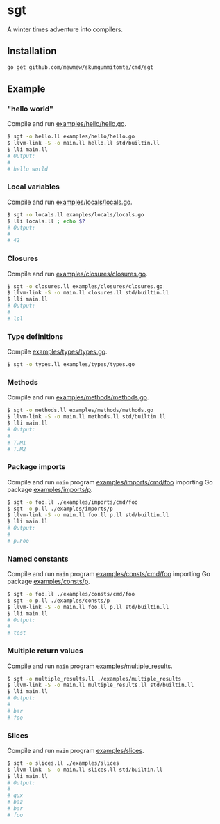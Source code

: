 # sgt

A winter times adventure into compilers.

## Installation

```bash
go get github.com/mewmew/skumgummitomte/cmd/sgt
```

## Example

### "hello world"

Compile and run [examples/hello/hello.go](examples/hello/hello.go).
```bash
$ sgt -o hello.ll examples/hello/hello.go
$ llvm-link -S -o main.ll hello.ll std/builtin.ll
$ lli main.ll
# Output:
#
# hello world
```

### Local variables

Compile and run [examples/locals/locals.go](examples/locals/locals.go).
```bash
$ sgt -o locals.ll examples/locals/locals.go
$ lli locals.ll ; echo $?
# Output:
#
# 42
```

### Closures

Compile and run [examples/closures/closures.go](examples/closures/closures.go).
```bash
$ sgt -o closures.ll examples/closures/closures.go
$ llvm-link -S -o main.ll closures.ll std/builtin.ll
$ lli main.ll
# Output:
#
# lol
```

### Type definitions

Compile [examples/types/types.go](examples/types/types.go).
```bash
$ sgt -o types.ll examples/types/types.go
```

### Methods

Compile and run [examples/methods/methods.go](examples/methods/methods.go).
```bash
$ sgt -o methods.ll examples/methods/methods.go
$ llvm-link -S -o main.ll methods.ll std/builtin.ll
$ lli main.ll
# Output:
#
# T.M1
# T.M2
```

### Package imports

Compile and run `main` program [examples/imports/cmd/foo](examples/imports/cmd/foo/main.go) importing Go package [examples/imports/p](examples/imports/p/p.go).
```bash
$ sgt -o foo.ll ./examples/imports/cmd/foo
$ sgt -o p.ll ./examples/imports/p
$ llvm-link -S -o main.ll foo.ll p.ll std/builtin.ll
$ lli main.ll
# Output:
#
# p.Foo
```

### Named constants

Compile and run `main` program [examples/consts/cmd/foo](examples/consts/cmd/foo/main.go) importing Go package [examples/consts/p](examples/consts/p/p.go).
```bash
$ sgt -o foo.ll ./examples/consts/cmd/foo
$ sgt -o p.ll ./examples/consts/p
$ llvm-link -S -o main.ll foo.ll p.ll std/builtin.ll
$ lli main.ll
# Output:
#
# test
```

### Multiple return values

Compile and run `main` program [examples/multiple_results](examples/multiple_results/main.go).
```bash
$ sgt -o multiple_results.ll ./examples/multiple_results
$ llvm-link -S -o main.ll multiple_results.ll std/builtin.ll
$ lli main.ll
# Output:
#
# bar
# foo
```

### Slices

Compile and run `main` program [examples/slices](examples/slices/main.go).
```bash
$ sgt -o slices.ll ./examples/slices
$ llvm-link -S -o main.ll slices.ll std/builtin.ll
$ lli main.ll
# Output:
#
# qux
# baz
# bar
# foo
```
